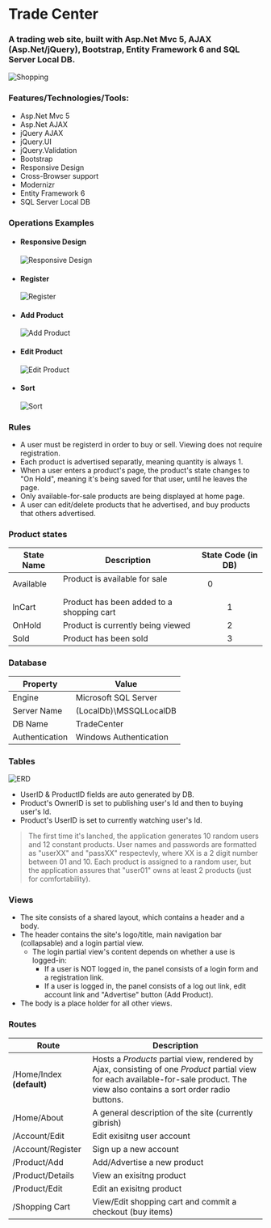 # Trade Center
### A trading web site, built with Asp.Net Mvc 5, AJAX (Asp.Net/jQuery), Bootstrap, Entity Framework 6 and SQL Server Local DB.
![Shopping](https://github.com/PrisonerM13/Trade-Center/blob/master/gif/Shopping.gif "Shopping")

### Features/Technologies/Tools:
+ Asp.Net Mvc 5
+ Asp.Net AJAX
+ jQuery AJAX
+ jQuery.UI
+ jQuery.Validation
+ Bootstrap
+ Responsive Design
+ Cross-Browser support
+ Modernizr
+ Entity Framework 6
+ SQL Server Local DB

### Operations Examples
+ #### Responsive Design
		
	![Responsive Design](https://github.com/PrisonerM13/Trade-Center/blob/master/gif/AdaptiveDisplay.gif "Responsive Design")

+ #### Register
		
	![Register](https://github.com/PrisonerM13/Trade-Center/blob/master/gif/Register.gif "Register")

+ #### Add Product
		
	![Add Product](https://github.com/PrisonerM13/Trade-Center/blob/master/gif/AddProduct.gif "Add Product")

+ #### Edit Product
		
	![Edit Product](https://github.com/PrisonerM13/Trade-Center/blob/master/gif/EditProduct.gif "Edit Product")

+ #### Sort
		
	![Sort](https://github.com/PrisonerM13/Trade-Center/blob/master/gif/Sort.gif "Sort")

### Rules
+ A user must be registerd in order to buy or sell. Viewing does not require registration.
+ Each product is advertised separatly, meaning quantity is always 1.
+ When a user enters a product's page, the product's state changes to "On Hold", meaning it's being saved for that user, until he leaves the page.
+ Only available-for-sale products are being displayed at home page.
+ A user can edit/delete products that he advertised, and buy products that others advertised.

### Product states
| State Name  | Description                               | State Code (in DB) |
| ----------- | ----------------------------------------- |:------------------:|
| Available   | Product is available for sale             |0                   |
| InCart      | Product has been added to a shopping cart |1                   |
| OnHold      | Product is currently being viewed         |2                   |
| Sold        | Product has been sold                     |3                   |

### Database
| Property       | Value                  |
| -------------- | ---------------------- |
| Engine         | Microsoft SQL Server   |
| Server Name    | (LocalDb)\MSSQLLocalDB |
| DB Name        | TradeCenter            |
| Authentication | Windows Authentication |

### Tables
![ERD](https://github.com/PrisonerM13/Trade-Center/blob/master/images/ERD.png "ERD")
		
* UserID & ProductID fields are auto generated by DB.
* Product's OwnerID is set to publishing user's Id and then to buying user's Id.
* Product's UserID is set to currently watching user's Id.
		
> The first time it's lanched, the application generates 10 random users and 12 constant products.
> User names and passwords are formatted as "userXX" and "passXX" respectevly, where XX is a 2 digit number between 01 and 10.
> Each product is assigned to a random user, but the application assures that "user01" owns at least 2 products (just for comfortability).

### Views
+ The site consists of a shared layout, which contains a header and a body.
+ The header contains the site's logo/title, main navigation bar (collapsable) and a login partial view.
	+ The login partial view's content depends on whether a use is logged-in:
		+ If a user is NOT logged in, the panel consists of a login form and a registration link.
		+ If a user is logged in, the panel consists of a log out link, edit account link and "Advertise" button (Add Product).
+ The body is a place holder for all other views.

### Routes
| Route                 | Description                                                         |
| --------------------- | ------------------------------------------------------------------- |
| /Home/Index **(default)** | Hosts a _Products_ partial view, rendered by Ajax, consisting of one _Product_ partial view for each available-for-sale product. The view also contains a sort order radio buttons. |
| /Home/About           | A general description of the site (currently gibrish)               |
| /Account/Edit         | Edit exisitng user account                                          |
| /Account/Register     | Sign up a new account                                               |
| /Product/Add          | Add/Advertise a new product                                         |
| /Product/Details      | View an exisitng product                                            |
| /Product/Edit         | Edit an exisitng product                                            |
| /Shopping Cart        | View/Edit shopping cart and commit a checkout (buy items)           |
